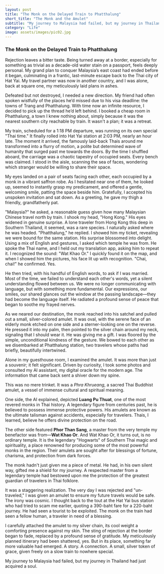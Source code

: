 ```yaml
---
layout: post
title: "The Monk on the Delayed Train to Phatthalung"
short_title: "The Monk and the Amulet"
subtitle: "My journey to Malaysia had failed, but my journey in Thailand had just acquired a soul."
category: "Life"
image: assets/images/pic02.jpg
---
```


### **The Monk on the Delayed Train to Phatthalung**

Rejection leaves a bitter taste. Being turned away at a border, especially for something as trivial as a decade-old water stain on a passport, feels deeply personal. My grand plan to conquer Malaysia’s east coast had ended before it began, culminating in a frantic, last-minute escape back to the Thai city of Hat Yai. My travel partner was now in another country, and I was alone, back at square one, my meticulously laid plans in ashes.

Defeated but not destroyed, I needed a new direction. My friend had often spoken wistfully of the places he’d missed due to his visa deadline: the towns of Trang and Phatthalung. With time now an infinite resource, I decided to pick up the thread he’d left behind. I booked a cheap room in Phatthalung, a town I knew nothing about, simply because it was the nearest southern city reachable by train. It wasn't a plan; it was a retreat.

My train, scheduled for a 1:18 PM departure, was running on its own special "Thai time." It finally rolled into Hat Yai station at 2:03 PM, nearly an hour late. The moment it arrived, the famously laid-back Thais around me transformed into a flurry of motion, a polite but determined wave of humanity that surged past me towards the doors. By the time I shuffled aboard, the carriage was a chaotic tapestry of occupied seats. Every bench was claimed. I stood in the aisle, scanning the sea of faces, wondering which stranger would be willing to share their space.

My eyes landed on a pair of seats facing each other, each occupied by a monk in a vibrant saffron robe. As I hesitated near one of them, he looked up, seemed to instantly grasp my predicament, and offered a gentle, welcoming smile, patting the space beside him. Gratefully, I accepted his unspoken invitation and sat down. As a greeting, he gave my thigh a friendly, grandfatherly pat.

"Malaysia?" he asked, a reasonable guess given how many Malaysian Chinese travel north by train. I shook my head, "Hong Kong." His eyes widened in genuine surprise. A lone traveler from Hong Kong this deep in Southern Thailand, it seemed, was a rare species. I naturally asked where he was headed. "Phatthalung," he replied. I showed him my ticket, revealing we were bound for the same station. His surprise blossomed into delight. Using a mix of English and gestures, I asked which temple he was from. He spoke the Thai name, and I held out my translation app, asking him to repeat it. I recognized the sound: "Wat Khao Or." I quickly found it on the map, and when I showed him the pictures, his face lit up with recognition. "Chai, chai!" he confirmed. Yes.

He then tried, with his handful of English words, to ask if I was married. Most of the time, we failed to understand each other's words, yet a silent understanding flowed between us. We were no longer communicating with language, but with something more fundamental. Our expressions, our smiles, our shared glances out the window at the passing landscape—they had become the language itself. He radiated a profound sense of peace that began to soothe my frayed nerves.

As we neared our destination, the monk reached into his satchel and pulled out a small, silver-colored amulet. It was oval, with the serene face of an elderly monk etched on one side and a sterner-looking one on the reverse. He pressed it into my palm, then pointed to the silver chain around my neck, signaling that I should wear it. He was giving me a gift. I was floored by the simple, unconditional kindness of the gesture. We bowed to each other as we disembarked at Phatthalung station, two travelers whose paths had briefly, beautifully intertwined.

Alone in my guesthouse room, I examined the amulet. It was more than just a souvenir; it felt significant. Driven by curiosity, I took some photos and consulted my AI assistant, my digital oracle for the modern age. The information that came back sent a shiver down my spine.

This was no mere trinket. It was a *Phra Khrueang*, a sacred Thai Buddhist amulet, a vessel of immense cultural and spiritual meaning.

One side, the AI explained, depicted **Luang Pu Thuat**, one of the most revered monks in Thai history. A legendary figure from centuries past, he is believed to possess immense protective powers. His amulets are known as the ultimate talisman against accidents, especially for travelers. Thais, I learned, believe he offers divine protection on the road.

The other side featured **Phor Than Sang**, a master from the very temple my benefactor was from—**Wat Khao Or**. And Wat Khao Or, it turns out, is no ordinary temple. It is the legendary "Hogwarts" of Southern Thai magic and spirituality, a place renowned for producing some of the most powerful monks in the region. Their amulets are sought after for blessings of fortune, charisma, and protection from dark forces.

The monk hadn't just given me a piece of metal. He had, in his own silent way, gifted me a shield for my journey. A respected master from a legendary temple had bestowed upon me the protection of the greatest guardian of travelers in Thai folklore.

It was a staggering realization. The very day I was rejected and "un-traveled," I was given an amulet to ensure my future travels would be safe. The irony was cosmic. I thought back to the tout at the Hat Yai bus station who had tried to scam me earlier, quoting a 390-baht fare for a 220-baht journey. He had seen a tourist to be exploited. The monk on the train had seen a fellow human, a traveler in need of a blessing.

I carefully attached the amulet to my silver chain, its cool weight a comforting presence against my skin. The sting of rejection at the border began to fade, replaced by a profound sense of gratitude. My meticulously planned itinerary had been shattered, yes. But in its place, something far more valuable had emerged. A story. A connection. A small, silver token of grace, given freely on a slow train to nowhere special.

My journey to Malaysia had failed, but my journey in Thailand had just acquired a soul.
